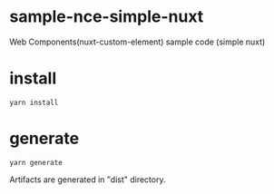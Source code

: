 # sample-nce-simple-nuxt
Web Components(nuxt-custom-element) sample code (simple nuxt)

# install
```
yarn install
```

# generate
```
yarn generate
```
Artifacts are generated in "dist" directory.

